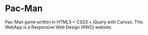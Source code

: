 # Pac-Man
Pac-Man game written in HTML5 + CSS3 + jQuery with Canvas. This WebApp is a Responsive Web Design (RWD) website.